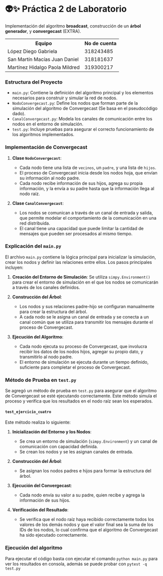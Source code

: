 # 👽✨ Práctica 2 de Laboratorio

Implementación del algoritmo **broadcast**, construcción de un **árbol generador**, y **convergecast** (EXTRA).

<table>
    <tr>
        <th>Equipo</th>
        <th>No de cuenta</th>
    </tr>
    <tr>
        <td>López Diego Gabriela</td>
        <td>318243485</td>
    </tr>
    <tr>
        <td>San Martín Macías Juan Daniel</td>
        <td>318181637</td>
    </tr>
    <tr>
        <td>Martínez Hidalgo Paola Mildred</td>
        <td>319300217</td>
    </tr>
</table>

### Estructura del Proyecto

- `main.py`: Contiene la definición del algoritmo principal y los elementos necesarios para construir y simular la red de nodos.
- `NodoConvergecast.py`: Define los nodos que forman parte de la simulación del algoritmo de Convergecast (Se basa en el pseudocódigo dado).
- `CanalConvergecast.py`: Modela los canales de comunicación entre los nodos en el entorno de simulación.
- `test.py`: Incluye pruebas para asegurar el correcto funcionamiento de los algoritmos implementados.

### Implementación de Convergecast

1. **Clase `NodoConvergecast`**:
   - Cada nodo tiene una lista de `vecinos`, un `padre`, y una lista de `hijos`.
   - El proceso de Convergecast inicia desde los nodos hoja, que envían su información al nodo padre.
   - Cada nodo recibe información de sus hijos, agrega su propia información, y la envía a su padre hasta que la información llega al nodo raíz.

2. **Clase `CanalConvergecast`**:
   - Los nodos se comunican a través de un canal de entrada y salida, que permite modelar el comportamiento de la comunicación en una red distribuida.
   - El canal tiene una capacidad que puede limitar la cantidad de mensajes que pueden ser procesados al mismo tiempo.

### Explicación del `main.py`

El archivo `main.py` contiene la lógica principal para inicializar la simulación, crear los nodos y definir las relaciones entre ellos. Los pasos principales incluyen:

1. **Creación del Entorno de Simulación**:
   Se utiliza `simpy.Environment()` para crear el entorno de simulación en el que los nodos se comunicarán a través de los canales definidos.

2. **Construcción del Árbol**:
   - Los nodos y sus relaciones padre-hijo se configuran manualmente para crear la estructura del árbol.
   - A cada nodo se le asigna un canal de entrada y se conecta a un canal común que se utiliza para transmitir los mensajes durante el proceso de Convergecast.

3. **Ejecución del Algoritmo**:
   - Cada nodo ejecuta su proceso de Convergecast, que involucra recibir los datos de los nodos hijos, agregar su propio dato, y transmitirlo al nodo padre.
   - El entorno de simulación se ejecuta durante un tiempo definido, suficiente para completar el proceso de Convergecast.

### Método de Prueba en `test.py`

Se agregó un método de prueba en `test.py` para asegurar que el algoritmo de Convergecast se esté ejecutando correctamente. Este método simula el proceso y verifica que los resultados en el nodo raíz sean los esperados.

#### `test_ejercicio_cuatro`

Este método realiza lo siguiente:

1. **Inicialización del Entorno y los Nodos**:
   - Se crea un entorno de simulación (`simpy.Environment`) y un canal de comunicación con capacidad definida.
   - Se crean los nodos y se les asignan canales de entrada.

2. **Construcción del Árbol**:
   - Se asignan los nodos padres e hijos para formar la estructura del árbol.

3. **Ejecución del Convergecast**:
   - Cada nodo envía su valor a su padre, quien recibe y agrega la información de sus hijos.

4. **Verificación del Resultado**:
   - Se verifica que el nodo raíz haya recibido correctamente todos los valores de los demás nodos y que el valor final sea la suma de los IDs de los nodos, lo cual confirma que el algoritmo de Convergecast ha sido ejecutado correctamente.

### Ejecución del algoritmo
Para ejecutar el código basta con ejecutar el comando `python main.py` para ver los resultados en consola, además se puede probar con `pytest -q test.py`

